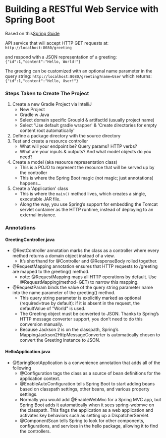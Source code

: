 # Building a RESTful Web Service with Spring Boot
Based on this[Spring Guide](https://spring.io/guides/gs/rest-service/)

API service that will accept HTTP GET requests at: 
```http://localhost:8080/greeting```

and respond with a JSON representation of a greeting:
```{"id":1,"content":"Hello, World!"}```

The greeting can be customized with an optional name parameter in the query string:
```http://localhost:8080/greeting?name=User```
which returns:
```{"id":1,"content":"Hello, User!"}```

### Steps Taken to Create The Project
1. Create a new Gradle Project via IntelliJ
    - New Project
    - Gradle w Java
    - Select domain specific GroupId & artifactId (usually project name)
    - Select 'Use default gradle wrapper' & 'Create directories for empty content root automatically'
2. Define a package directory with the source directory
3. Test and create a resource controller
   - What will your endpoint be? Query params? HTTP verbs?
   - What are your inputs & outputs? And what model objects do you need?
4. Create a model (aka resource representation class)
   - This is a POJO to represent the resource that will be served up by the controller
   - This is where the Spring Boot magic (not magic; just annotations) happens...
5. Create a 'Application' class 
   - This is where the ```main()``` method lives, which creates a single, executable JAR file. 
   - Along the way, you use Spring’s support for embedding the Tomcat servlet container as the HTTP runtime, instead of deploying to an external instance.



### Annotations
#### GreetingController.java
- @RestController annotation marks the class as a controller where every method returns a domain object instead of a view. 
    - It’s shorthand for @Controller and @ResponseBody rolled together.         
- @RequestMapping annotation ensures that HTTP requests to /greeting are mapped to the greeting() method.
    - note: @RequestMapping maps all HTTP operations by default. Use @RequestMapping(method=GET) to narrow this mapping.
- @RequestParam  binds the value of the query string parameter name into the name parameter of the greeting() method. 
    - This query string parameter is explicitly marked as optional (required=true by default): if it is absent in the request, the defaultValue of "World" is used.
    - The Greeting object must be converted to JSON. Thanks to Spring’s HTTP message converter support, you don’t need to do this conversion manually. 
    - Because Jackson 2 is on the classpath, Spring’s MappingJackson2HttpMessageConverter is automatically chosen to convert the Greeting instance to JSON.

#### HelloApplication.java
- @SpringBootApplication is a convenience annotation that adds all of the following                     
    - @Configuration tags the class as a source of bean definitions for the application context.
    - @EnableAutoConfiguration tells Spring Boot to start adding beans based on classpath settings, other beans, and various property settings.
    - Normally you would add @EnableWebMvc for a Spring MVC app, but Spring Boot adds it automatically when it sees spring-webmvc on the classpath. This flags the application as a web application and activates key behaviors such as setting up a DispatcherServlet.
    - @ComponentScan tells Spring to look for other components, configurations, and services in the hello package, allowing it to find the controllers.

